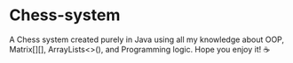 # Chess-system

A Chess system created purely in Java using all my knowledge about OOP, Matrix[][], ArrayLists<>(), and Programming logic.
Hope you enjoy it! ☕
